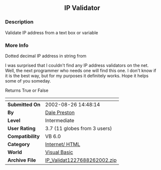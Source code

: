 ﻿<div align="center">

## IP Validator


</div>

### Description

Validate IP address from a text box or variable
 
### More Info
 
Dotted decimal IP address in string from

I was surprised that I couldn't find any IP address validators on the net. Well, the next programmer who needs one will find this one. I don't know if it is the best way, but for my purposes it definitely works. Hope it helps some of you someday.

Returns True or False


<span>             |<span>
---                |---
**Submitted On**   |2002-08-26 14:48:14
**By**             |[Dale Preston](https://github.com/Planet-Source-Code/PSCIndex/blob/master/ByAuthor/dale-preston.md)
**Level**          |Intermediate
**User Rating**    |3.7 (11 globes from 3 users)
**Compatibility**  |VB 6\.0
**Category**       |[Internet/ HTML](https://github.com/Planet-Source-Code/PSCIndex/blob/master/ByCategory/internet-html__1-34.md)
**World**          |[Visual Basic](https://github.com/Planet-Source-Code/PSCIndex/blob/master/ByWorld/visual-basic.md)
**Archive File**   |[IP\_Validat1227688262002\.zip](https://github.com/Planet-Source-Code/dale-preston-ip-validator__1-38339/archive/master.zip)








